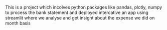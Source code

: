 This is a project which incolves python packages like pandas, plotly, numpy to process the bank statement and deployed intercative an app using streamlit where we analyse and get insight about the expense we did on month basis 

